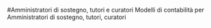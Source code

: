 #Amministratori di sostegno, tutori e curatori 
Modelli di contabilità per Amministratori di sostegno, tutori, curatori
